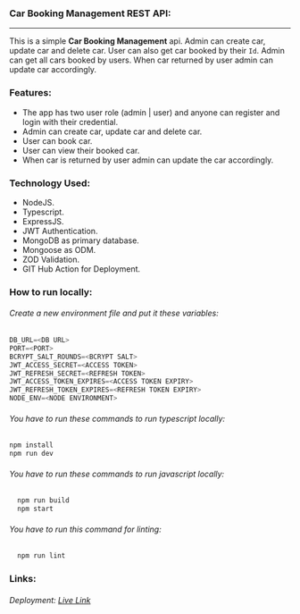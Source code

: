 ### Car Booking Management REST API:

---

This is a simple **Car Booking Management** api. Admin can create car, update car and delete car. User can also get car booked by their `Id`. Admin can get all cars booked by users. When car returned by user admin can update car accordingly.

### Features:

- The app has two user role (admin | user) and anyone can register and login with their credential.
- Admin can create car, update car and delete car.
- User can book car.
- User can view their booked car.
- When car is returned by user admin can update the car accordingly.

### Technology Used:

- NodeJS.
- Typescript.
- ExpressJS.
- JWT Authentication.
- MongoDB as primary database.
- Mongoose as ODM.
- ZOD Validation.
- GIT Hub Action for Deployment.

### How to run locally:

###### Create a new environment file and put it these variables:

```javascript
DB_URL=<DB URL>
PORT=<PORT>
BCRYPT_SALT_ROUNDS=<BCRYPT SALT>
JWT_ACCESS_SECRET=<ACCESS TOKEN>
JWT_REFRESH_SECRET=<REFRESH TOKEN>
JWT_ACCESS_TOKEN_EXPIRES=<ACCESS TOKEN EXPIRY>
JWT_REFRESH_TOKEN_EXPIRES=<REFRESH TOKEN EXPIRY>
NODE_ENV=<NODE ENVIRONMENT>


```

###### You have to run these commands to run typescript locally:

```javascript
npm install
npm run dev
```

###### You have to run these commands to run javascript locally:

```javascript
  npm run build
  npm start
```

###### You have to run this command for linting:

```javascript
  npm run lint
```

### Links:

###### Deployment: [Live Link](https://bootcamp-assign-3.vercel.app/)
